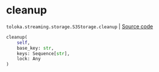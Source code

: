 # cleanup
`toloka.streaming.storage.S3Storage.cleanup` | [Source code](https://github.com/Toloka/toloka-kit/blob/v0.1.26/src/streaming/storage.py#L217)

```python
cleanup(
    self,
    base_key: str,
    keys: Sequence[str],
    lock: Any
)
```

